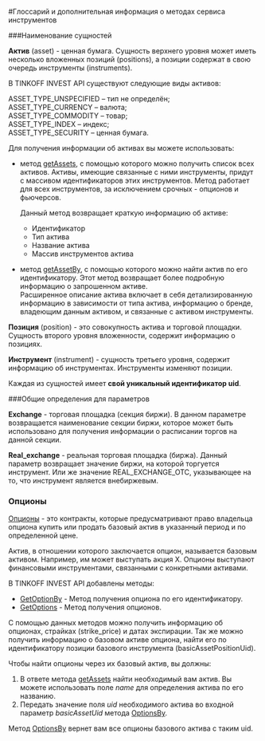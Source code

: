 #Глоссарий и дополнительная информация о методах сервиса инструментов

###Наименование сущностей

**Актив** (asset) - ценная бумага. Сущность верхнего уровня может иметь несколько вложенных позиций (positions),
а позиции содержат в свою очередь инструменты (instruments).

В TINKOFF INVEST API существуют следующие виды активов:

ASSET_TYPE_UNSPECIFIED – тип не определён;  
ASSET_TYPE_CURRENCY – валюта;  
ASSET_TYPE_COMMODITY – товар;  
ASSET_TYPE_INDEX – индекс;  
ASSET_TYPE_SECURITY – ценная бумага.  

Для получения информации об активах вы можете использовать:
- метод [getAssets](/investAPI/instruments/#getassets), с помощью которого можно получить список всех активов. Активы, имеющие связанные с ними инструменты, придут с массивом идентификаторов этих инструментов. Метод работает для всех инструментов, за исключением срочных - опционов и фьючерсов.

    Данный метод возвращает краткую информацию об активе: 

    * Идентификатор
    * Тип актива
    * Название актива
    * Массив инструментов актива


- метод [getAssetBy](/investAPI/instruments/#getassetby), с помощью которого можно найти актив по его идентификатору.
Этот метод возвращает более подробную информацию о запрошенном активе.  
 Расширенное описание актива включает в себя детализированную информацию в зависимости от типа актива, информацию о бренде, владеющим данным активом, и связанные с активом инструменты.

**Позиция** (position) - это совокупность актива и торговой площадки. Сущность второго уровня вложенности, содержит информацию о позициях.

**Инструмент** (instrument) - сущность третьего уровня, содержит информацию об инструментах. Инструменты изменяют позиции.

Каждая из сущностей имеет **свой уникальный идентификатор uid**. 


###Общие определения для параметров

**Exchange** - торговая площадка (секция биржи). В данном параметре возвращается наименование секции биржи, которое может быть использовано
для получения информации о расписании торгов на данной секции. 

**Real_exchange** - реальная торговая площадка (биржа). Данный параметр возвращает значение биржи, на которой торгуется инструмент.
Или же значение REAL_EXCHANGE_OTC, указывающее на то, что инструмент является внебиржевым.


### Опционы

[Опционы](https://www.tinkoff.ru/invest/help/educate/high-risk/about/derivatives/?card=q1#:~:text=%D0%B1%D1%83%D0%B4%D0%B5%D1%82%20%D0%B7%D0%B0%D0%BA%D1%80%D1%8B%D1%82%D0%B0%20%D0%BF%D1%80%D0%B8%D0%BD%D1%83%D0%B4%D0%B8%D1%82%D0%B5%D0%BB%D1%8C%D0%BD%D0%BE.-,%D0%BE%D0%BF%D1%86%D0%B8%D0%BE%D0%BD%D1%8B,-%D0%AD%D1%82%D0%BE%20%D0%BA%D0%BE%D0%BD%D1%82%D1%80%D0%B0%D0%BA%D1%82%D1%8B%2C%20%D0%BA%D0%BE%D1%82%D0%BE%D1%80%D1%8B%D0%B5) - это контракты, которые предусматривают право владельца опциона купить или продать базовый актив в указанный период и по определенной цене.

Актив, в отношении которого заключается опцион, называется базовым активом. Например, им может выступать акция X. Опционы выступают финансовыми инструментами, связанными с конкретными активами. 

В TINKOFF INVEST API добавлены методы:

* [GetOptionBy](/investAPI/instruments/#optionby) - Метод получения опциона по его идентификатору.
* [GetOptions](/investAPI/instruments/#options) - Метод получения опционов.

С помощью данных методов можно получить информацию об опционах, страйках (strike_price) и датах экспирации. 
Так же можно получить информацию о базовом активе опциона, найти его по идентификатору позиции базового инструмента (basicAssetPositionUid).

Чтобы найти опционы через их базовый актив, вы должны:  
1. В ответе метода [getAssets](/investAPI/instruments/#getassets) найти необходимый вам актив. Вы можете использовать поле *name* для определения актива по его названию.
2. Передать значение поля *uid* необходимого актива во входной параметр *basicAssetUid* метода [OptionsBy](/investAPI/instruments/#optionsby).

Метод [OptionsBy](/investAPI/instruments/#optionsby) вернет вам все опционы базового актива с таким uid.